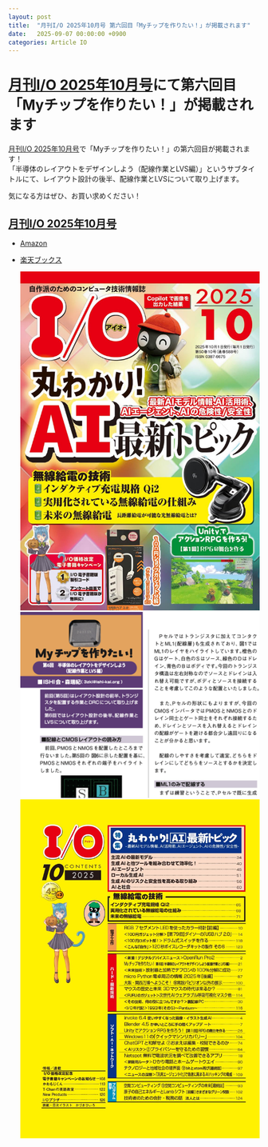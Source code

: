 ```yaml
---
layout: post
title:  "月刊I/O 2025年10月号 第六回目「Myチップを作りたい！」が掲載されます"
date:   2025-09-07 00:00:00 +0900
categories: Article IO
---
```


# [月刊I/O 2025年10月号](https://www.amazon.co.jp/dp/B0FK5YRQ33/)にて第六回目「Myチップを作りたい！」が掲載されます
[月刊I/O 2025年10月号](https://www.amazon.co.jp/dp/B0FK5YRQ33/)で「Myチップを作りたい！」の第六回目が掲載されます！  
「半導体のレイアウトをデザインしよう（配線作業とLVS編）」というサブタイトルにて、レイアウト設計の後半、配線作業とLVSについて取り上げます。

気になる方はぜひ、お買い求めください！  


## [月刊I/O 2025年10月号](https://www.amazon.co.jp/dp/B0FK5YRQ33/)
* [Amazon](https://www.amazon.co.jp/dp/B0FK5YRQ33/)
* [楽天ブックス](https://books.rakuten.co.jp/rb/18327717/)

  ![表紙](/assets/images/article/IO/IO_202510_TOP.jpg)  
  ![サンプルページ](/assets/images/article/IO/IO_202510_1stP.png)  
  ![もくじ](/assets/images/article/IO/IO_202510_agenda.jpg)  

